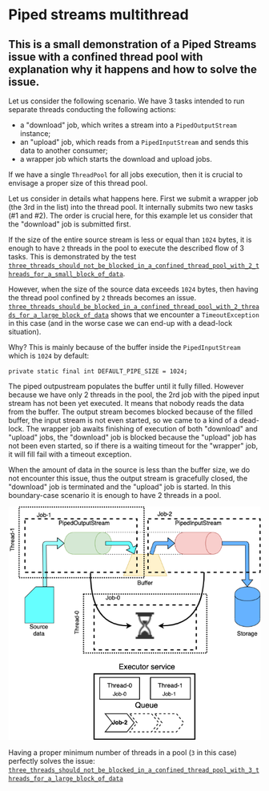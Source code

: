 # Piped streams multithread 
## This is a small demonstration of a Piped Streams issue with a confined thread pool with explanation why it happens and how to solve the issue.

Let us consider the following scenario. We have 3 tasks intended to run separate threads conducting the following actions:

+ a "download" job, which writes a stream into a `PipedOutputStream` instance;
+ an "upload" job, which reads from a `PipedInputStream` and sends this data to another consumer;
+ a wrapper job which starts the download and upload jobs.

If we have a single `ThreadPool` for all jobs execution, then it is crucial to envisage a proper size of this thread pool.

Let us consider in details what happens here. First we submit a wrapper job (the 3rd in the list) into the thread pool. It internally submits two new tasks (#1 and #2). The order is crucial here, for this example let us consider that the "download" job is submitted first.

If the size of the entire source stream is less or equal than `1024` bytes, it is enough to have `2` threads in the pool to execute the described flow of 3 tasks. 
This is demonstrated by the test [`three_threads_should_not_be_blocked_in_a_confined_thread_pool_with_2_threads_for_a_small_block_of_data`](https://github.com/Andremoniy/pipedstreamsmultithread/blob/master/src/test/java/com/github/andremoniy/pipedstreams/multithread/TestPipedStreamsInConfinedThreadPool.java#L23).

However, when the size of the source data exceeds `1024` bytes, then having the thread pool confined by `2` threads becomes an issue. 
[`three_threads_should_be_blocked_in_a_confined_thread_pool_with_2_threads_for_a_large_block_of_data`](https://github.com/Andremoniy/pipedstreamsmultithread/blob/master/src/test/java/com/github/andremoniy/pipedstreams/multithread/TestPipedStreamsInConfinedThreadPool.java#L36) shows that we encounter a `TimeoutException` in this case (and in the worse case we can end-up with a dead-lock situation).

Why? This is mainly because of the buffer inside the `PipedInputStream` which is `1024` by default:
```
private static final int DEFAULT_PIPE_SIZE = 1024;
```

The piped outpustream populates the buffer until it fully filled. However because we have only 2 threads in the pool, the 2rd job with the piped input stream has not been yet executed. It means that nobody reads the data from the buffer. The output stream becomes blocked because of the filled buffer, the input stream is not even started, so we came to a kind of a dead-lock. The wrapper job awaits finishing of execution of both "download" and "upload" jobs, the "download" job is blocked because the "upload" job has not been even started, so if there is a waiting timeout for the "wrapper" job, it will fill fail with a timeout exception.

When the amount of data in the source is less than the buffer size, we do not encounter this issue, thus the output stream is gracefully closed, the "download" job is terminated and the "upload" job is started. In this boundary-case scenario it is enough to have 2 threads in a pool.

![](https://github.com/Andremoniy/pipedstreamsmultithread/blob/master/PipedStreams.png)

Having a proper minimum number of threads in a pool (`3` in this case) perfectly solves the issue: 
[`three_threads_should_not_be_blocked_in_a_confined_thread_pool_with_3_threads_for_a_large_block_of_data`](https://github.com/Andremoniy/pipedstreamsmultithread/blob/master/src/test/java/com/github/andremoniy/pipedstreams/multithread/TestPipedStreamsInConfinedThreadPool.java#L49)

